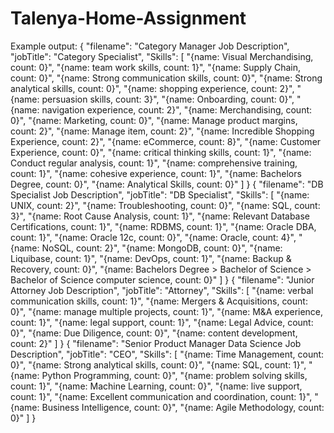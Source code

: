 # Talenya-Home-Assignment

Example output:
{
  "filename": "Category Manager Job Description",
  "jobTitle": "Category Specialist",
  "Skills": [
    "{name: Visual Merchandising, count: 0}",
    "{name: team work skills, count: 1}",
    "{name: Supply Chain, count: 0}",
    "{name: Strong communication skills, count: 0}",
    "{name: Strong analytical skills, count: 0}",
    "{name: shopping experience, count: 2}",
    "{name: persuasion skills, count: 3}",
    "{name: Onboarding, count: 0}",
    "{name: navigation experience, count: 2}",
    "{name: Merchandising, count: 0}",
    "{name: Marketing, count: 0}",
    "{name: Manage product margins, count: 2}",
    "{name: Manage item, count: 2}",
    "{name: Incredible Shopping Experience, count: 2}",
    "{name: eCommerce, count: 8}",
    "{name: Customer Experience, count: 0}",
    "{name: critical thinking skills, count: 1}",
    "{name: Conduct regular analysis, count: 1}",
    "{name: comprehensive training, count: 1}",
    "{name: cohesive experience, count: 1}",
    "{name: Bachelors Degree, count: 0}",
    "{name: Analytical Skills, count: 0}"
  ]
}
{
  "filename": "DB Specialist Job Description",
  "jobTitle": "DB Specialist",
  "Skills": [
    "{name: UNIX, count: 2}",
    "{name: Troubleshooting, count: 0}",
    "{name: SQL, count: 3}",
    "{name: Root Cause Analysis, count: 1}",
    "{name: Relevant Database Certifications, count: 1}",
    "{name: RDBMS, count: 1}",
    "{name: Oracle DBA, count: 1}",
    "{name: Oracle 12c, count: 0}",
    "{name: Oracle, count: 4}",
    "{name: NoSQL, count: 2}",
    "{name: MongoDB, count: 0}",
    "{name: Liquibase, count: 1}",
    "{name: DevOps, count: 1}",
    "{name: Backup & Recovery, count: 0}",
    "{name: Bachelors Degree > Bachelor of Science > Bachelor of Science computer science, count: 0}"
  ]
}
{
  "filename": "Junior Attorney Job Description",
  "jobTitle": "Attorney",
  "Skills": [
    "{name: verbal communication skills, count: 1}",
    "{name: Mergers & Acquisitions, count: 0}",
    "{name: manage multiple projects, count: 1}",
    "{name: M&A experience, count: 1}",
    "{name: legal support, count: 1}",
    "{name: Legal Advice, count: 0}",
    "{name: Due Diligence, count: 0}",
    "{name: content development, count: 2}"
  ]
}
{
  "filename": "Senior Product Manager Data Science Job Description",
  "jobTitle": "CEO",
  "Skills": [
    "{name: Time Management, count: 0}",
    "{name: Strong analytical skills, count: 0}",
    "{name: SQL, count: 1}",
    "{name: Python Programming, count: 0}",
    "{name: problem solving skills, count: 1}",
    "{name: Machine Learning, count: 0}",
    "{name: live support, count: 1}",
    "{name: Excellent communication and coordination, count: 1}",
    "{name: Business Intelligence, count: 0}",
    "{name: Agile Methodology, count: 0}"
  ]
}
